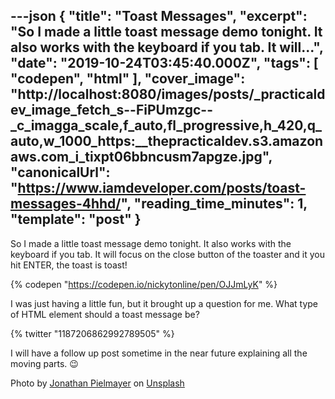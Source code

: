 ---json
{
  "title": "Toast Messages",
  "excerpt": "So I made a little toast message demo tonight. It also works with the keyboard if you tab. It will...",
  "date": "2019-10-24T03:45:40.000Z",
  "tags": [
    "codepen",
    "html"
  ],
  "cover_image": "http://localhost:8080/images/posts/_practicaldev_image_fetch_s--FiPUmzgc--_c_imagga_scale,f_auto,fl_progressive,h_420,q_auto,w_1000_https:__thepracticaldev.s3.amazonaws.com_i_tixpt06bbncusm7apgze.jpg",
  "canonicalUrl": "https://www.iamdeveloper.com/posts/toast-messages-4hhd/",
  "reading_time_minutes": 1,
  "template": "post"
}
---

So I made a little toast message demo tonight. It also works with the keyboard if you tab. It will focus on the close button of the toaster and it you hit ENTER, the toast is toast!

{% codepen "https://codepen.io/nickytonline/pen/OJJmLyK" %}

I was just having a little fun, but it brought up a question for me. What type of HTML element should a toast message be?

{% twitter "1187206862992789505" %}

I will have a follow up post sometime in the near future explaining all the moving parts. 😉

Photo by [Jonathan Pielmayer](https://unsplash.com/@jonathanpielmayer?utm_source=unsplash&utm_medium=referral&utm_content=creditCopyText) on [Unsplash](https://unsplash.com/s/photos/toast-breakfast?utm_source=unsplash&utm_medium=referral&utm_content=creditCopyText)
